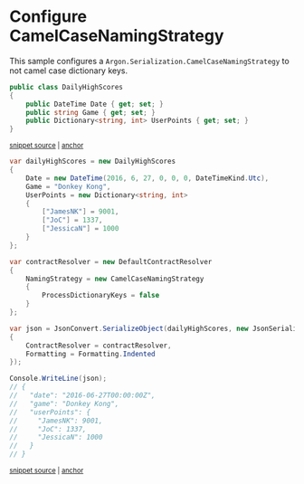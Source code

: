 # Configure CamelCaseNamingStrategy

This sample configures a `Argon.Serialization.CamelCaseNamingStrategy` to not camel case dictionary keys.

<!-- snippet: NamingStrategySkipDictionaryKeysTypes -->
<a id='snippet-namingstrategyskipdictionarykeystypes'></a>
```cs
public class DailyHighScores
{
    public DateTime Date { get; set; }
    public string Game { get; set; }
    public Dictionary<string, int> UserPoints { get; set; }
}
```
<sup><a href='/src/Tests/Documentation/Samples/Serializer/NamingStrategySkipDictionaryKeys.cs#L7-L14' title='Snippet source file'>snippet source</a> | <a href='#snippet-namingstrategyskipdictionarykeystypes' title='Start of snippet'>anchor</a></sup>
<!-- endSnippet -->

<!-- snippet: NamingStrategySkipDictionaryKeysUsage -->
<a id='snippet-namingstrategyskipdictionarykeysusage'></a>
```cs
var dailyHighScores = new DailyHighScores
{
    Date = new DateTime(2016, 6, 27, 0, 0, 0, DateTimeKind.Utc),
    Game = "Donkey Kong",
    UserPoints = new Dictionary<string, int>
    {
        ["JamesNK"] = 9001,
        ["JoC"] = 1337,
        ["JessicaN"] = 1000
    }
};

var contractResolver = new DefaultContractResolver
{
    NamingStrategy = new CamelCaseNamingStrategy
    {
        ProcessDictionaryKeys = false
    }
};

var json = JsonConvert.SerializeObject(dailyHighScores, new JsonSerializerSettings
{
    ContractResolver = contractResolver,
    Formatting = Formatting.Indented
});

Console.WriteLine(json);
// {
//   "date": "2016-06-27T00:00:00Z",
//   "game": "Donkey Kong",
//   "userPoints": {
//     "JamesNK": 9001,
//     "JoC": 1337,
//     "JessicaN": 1000
//   }
// }
```
<sup><a href='/src/Tests/Documentation/Samples/Serializer/NamingStrategySkipDictionaryKeys.cs#L19-L56' title='Snippet source file'>snippet source</a> | <a href='#snippet-namingstrategyskipdictionarykeysusage' title='Start of snippet'>anchor</a></sup>
<!-- endSnippet -->
